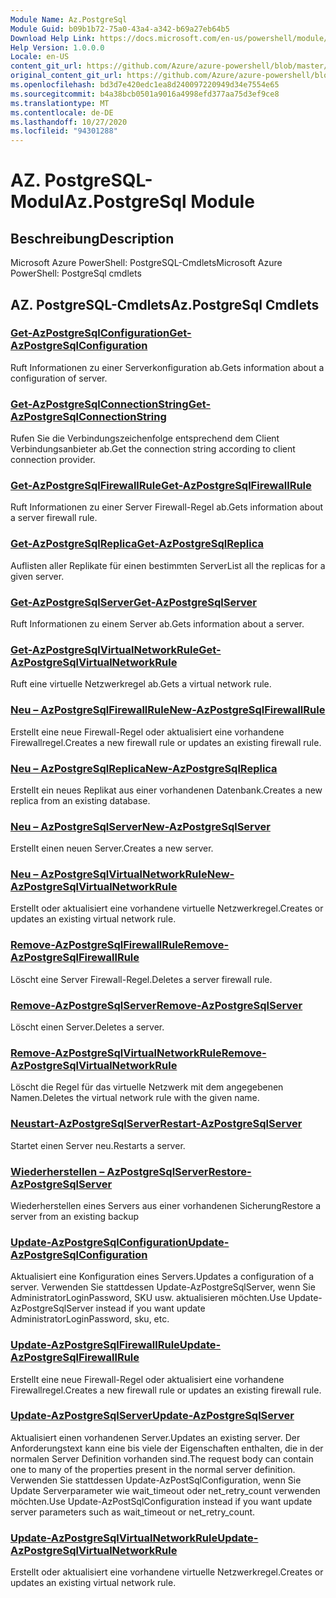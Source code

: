 ```yaml
---
Module Name: Az.PostgreSql
Module Guid: b09b1b72-75a0-43a4-a342-b69a27eb64b5
Download Help Link: https://docs.microsoft.com/en-us/powershell/module/az.postgresql
Help Version: 1.0.0.0
Locale: en-US
content_git_url: https://github.com/Azure/azure-powershell/blob/master/src/PostgreSql/help/Az.PostgreSql.md
original_content_git_url: https://github.com/Azure/azure-powershell/blob/master/src/PostgreSql/help/Az.PostgreSql.md
ms.openlocfilehash: bd3d7e420edc1ea8d240097220949d34e7554e65
ms.sourcegitcommit: b4a38bcb0501a9016a4998efd377aa75d3ef9ce8
ms.translationtype: MT
ms.contentlocale: de-DE
ms.lasthandoff: 10/27/2020
ms.locfileid: "94301288"
---
```

# <span data-ttu-id="07ec0-101">AZ. PostgreSQL-Modul</span><span class="sxs-lookup"><span data-stu-id="07ec0-101">Az.PostgreSql Module</span></span>
## <span data-ttu-id="07ec0-102">Beschreibung</span><span class="sxs-lookup"><span data-stu-id="07ec0-102">Description</span></span>
<span data-ttu-id="07ec0-103">Microsoft Azure PowerShell: PostgreSQL-Cmdlets</span><span class="sxs-lookup"><span data-stu-id="07ec0-103">Microsoft Azure PowerShell: PostgreSql cmdlets</span></span>

## <span data-ttu-id="07ec0-104">AZ. PostgreSQL-Cmdlets</span><span class="sxs-lookup"><span data-stu-id="07ec0-104">Az.PostgreSql Cmdlets</span></span>
### [<span data-ttu-id="07ec0-105">Get-AzPostgreSqlConfiguration</span><span class="sxs-lookup"><span data-stu-id="07ec0-105">Get-AzPostgreSqlConfiguration</span></span>](Get-AzPostgreSqlConfiguration.md)
<span data-ttu-id="07ec0-106">Ruft Informationen zu einer Serverkonfiguration ab.</span><span class="sxs-lookup"><span data-stu-id="07ec0-106">Gets information about a configuration of server.</span></span>

### [<span data-ttu-id="07ec0-107">Get-AzPostgreSqlConnectionString</span><span class="sxs-lookup"><span data-stu-id="07ec0-107">Get-AzPostgreSqlConnectionString</span></span>](Get-AzPostgreSqlConnectionString.md)
<span data-ttu-id="07ec0-108">Rufen Sie die Verbindungszeichenfolge entsprechend dem Client Verbindungsanbieter ab.</span><span class="sxs-lookup"><span data-stu-id="07ec0-108">Get the connection string according to client connection provider.</span></span>

### [<span data-ttu-id="07ec0-109">Get-AzPostgreSqlFirewallRule</span><span class="sxs-lookup"><span data-stu-id="07ec0-109">Get-AzPostgreSqlFirewallRule</span></span>](Get-AzPostgreSqlFirewallRule.md)
<span data-ttu-id="07ec0-110">Ruft Informationen zu einer Server Firewall-Regel ab.</span><span class="sxs-lookup"><span data-stu-id="07ec0-110">Gets information about a server firewall rule.</span></span>

### [<span data-ttu-id="07ec0-111">Get-AzPostgreSqlReplica</span><span class="sxs-lookup"><span data-stu-id="07ec0-111">Get-AzPostgreSqlReplica</span></span>](Get-AzPostgreSqlReplica.md)
<span data-ttu-id="07ec0-112">Auflisten aller Replikate für einen bestimmten Server</span><span class="sxs-lookup"><span data-stu-id="07ec0-112">List all the replicas for a given server.</span></span>

### [<span data-ttu-id="07ec0-113">Get-AzPostgreSqlServer</span><span class="sxs-lookup"><span data-stu-id="07ec0-113">Get-AzPostgreSqlServer</span></span>](Get-AzPostgreSqlServer.md)
<span data-ttu-id="07ec0-114">Ruft Informationen zu einem Server ab.</span><span class="sxs-lookup"><span data-stu-id="07ec0-114">Gets information about a server.</span></span>

### [<span data-ttu-id="07ec0-115">Get-AzPostgreSqlVirtualNetworkRule</span><span class="sxs-lookup"><span data-stu-id="07ec0-115">Get-AzPostgreSqlVirtualNetworkRule</span></span>](Get-AzPostgreSqlVirtualNetworkRule.md)
<span data-ttu-id="07ec0-116">Ruft eine virtuelle Netzwerkregel ab.</span><span class="sxs-lookup"><span data-stu-id="07ec0-116">Gets a virtual network rule.</span></span>

### [<span data-ttu-id="07ec0-117">Neu – AzPostgreSqlFirewallRule</span><span class="sxs-lookup"><span data-stu-id="07ec0-117">New-AzPostgreSqlFirewallRule</span></span>](New-AzPostgreSqlFirewallRule.md)
<span data-ttu-id="07ec0-118">Erstellt eine neue Firewall-Regel oder aktualisiert eine vorhandene Firewallregel.</span><span class="sxs-lookup"><span data-stu-id="07ec0-118">Creates a new firewall rule or updates an existing firewall rule.</span></span>

### [<span data-ttu-id="07ec0-119">Neu – AzPostgreSqlReplica</span><span class="sxs-lookup"><span data-stu-id="07ec0-119">New-AzPostgreSqlReplica</span></span>](New-AzPostgreSqlReplica.md)
<span data-ttu-id="07ec0-120">Erstellt ein neues Replikat aus einer vorhandenen Datenbank.</span><span class="sxs-lookup"><span data-stu-id="07ec0-120">Creates a new replica from an existing database.</span></span>

### [<span data-ttu-id="07ec0-121">Neu – AzPostgreSqlServer</span><span class="sxs-lookup"><span data-stu-id="07ec0-121">New-AzPostgreSqlServer</span></span>](New-AzPostgreSqlServer.md)
<span data-ttu-id="07ec0-122">Erstellt einen neuen Server.</span><span class="sxs-lookup"><span data-stu-id="07ec0-122">Creates a new server.</span></span>

### [<span data-ttu-id="07ec0-123">Neu – AzPostgreSqlVirtualNetworkRule</span><span class="sxs-lookup"><span data-stu-id="07ec0-123">New-AzPostgreSqlVirtualNetworkRule</span></span>](New-AzPostgreSqlVirtualNetworkRule.md)
<span data-ttu-id="07ec0-124">Erstellt oder aktualisiert eine vorhandene virtuelle Netzwerkregel.</span><span class="sxs-lookup"><span data-stu-id="07ec0-124">Creates or updates an existing virtual network rule.</span></span>

### [<span data-ttu-id="07ec0-125">Remove-AzPostgreSqlFirewallRule</span><span class="sxs-lookup"><span data-stu-id="07ec0-125">Remove-AzPostgreSqlFirewallRule</span></span>](Remove-AzPostgreSqlFirewallRule.md)
<span data-ttu-id="07ec0-126">Löscht eine Server Firewall-Regel.</span><span class="sxs-lookup"><span data-stu-id="07ec0-126">Deletes a server firewall rule.</span></span>

### [<span data-ttu-id="07ec0-127">Remove-AzPostgreSqlServer</span><span class="sxs-lookup"><span data-stu-id="07ec0-127">Remove-AzPostgreSqlServer</span></span>](Remove-AzPostgreSqlServer.md)
<span data-ttu-id="07ec0-128">Löscht einen Server.</span><span class="sxs-lookup"><span data-stu-id="07ec0-128">Deletes a server.</span></span>

### [<span data-ttu-id="07ec0-129">Remove-AzPostgreSqlVirtualNetworkRule</span><span class="sxs-lookup"><span data-stu-id="07ec0-129">Remove-AzPostgreSqlVirtualNetworkRule</span></span>](Remove-AzPostgreSqlVirtualNetworkRule.md)
<span data-ttu-id="07ec0-130">Löscht die Regel für das virtuelle Netzwerk mit dem angegebenen Namen.</span><span class="sxs-lookup"><span data-stu-id="07ec0-130">Deletes the virtual network rule with the given name.</span></span>

### [<span data-ttu-id="07ec0-131">Neustart-AzPostgreSqlServer</span><span class="sxs-lookup"><span data-stu-id="07ec0-131">Restart-AzPostgreSqlServer</span></span>](Restart-AzPostgreSqlServer.md)
<span data-ttu-id="07ec0-132">Startet einen Server neu.</span><span class="sxs-lookup"><span data-stu-id="07ec0-132">Restarts a server.</span></span>

### [<span data-ttu-id="07ec0-133">Wiederherstellen – AzPostgreSqlServer</span><span class="sxs-lookup"><span data-stu-id="07ec0-133">Restore-AzPostgreSqlServer</span></span>](Restore-AzPostgreSqlServer.md)
<span data-ttu-id="07ec0-134">Wiederherstellen eines Servers aus einer vorhandenen Sicherung</span><span class="sxs-lookup"><span data-stu-id="07ec0-134">Restore a server from an existing backup</span></span>

### [<span data-ttu-id="07ec0-135">Update-AzPostgreSqlConfiguration</span><span class="sxs-lookup"><span data-stu-id="07ec0-135">Update-AzPostgreSqlConfiguration</span></span>](Update-AzPostgreSqlConfiguration.md)
<span data-ttu-id="07ec0-136">Aktualisiert eine Konfiguration eines Servers.</span><span class="sxs-lookup"><span data-stu-id="07ec0-136">Updates a configuration of a server.</span></span>
<span data-ttu-id="07ec0-137">Verwenden Sie stattdessen Update-AzPostgreSqlServer, wenn Sie AdministratorLoginPassword, SKU usw. aktualisieren möchten.</span><span class="sxs-lookup"><span data-stu-id="07ec0-137">Use Update-AzPostgreSqlServer instead if you want update AdministratorLoginPassword, sku, etc.</span></span>

### [<span data-ttu-id="07ec0-138">Update-AzPostgreSqlFirewallRule</span><span class="sxs-lookup"><span data-stu-id="07ec0-138">Update-AzPostgreSqlFirewallRule</span></span>](Update-AzPostgreSqlFirewallRule.md)
<span data-ttu-id="07ec0-139">Erstellt eine neue Firewall-Regel oder aktualisiert eine vorhandene Firewallregel.</span><span class="sxs-lookup"><span data-stu-id="07ec0-139">Creates a new firewall rule or updates an existing firewall rule.</span></span>

### [<span data-ttu-id="07ec0-140">Update-AzPostgreSqlServer</span><span class="sxs-lookup"><span data-stu-id="07ec0-140">Update-AzPostgreSqlServer</span></span>](Update-AzPostgreSqlServer.md)
<span data-ttu-id="07ec0-141">Aktualisiert einen vorhandenen Server.</span><span class="sxs-lookup"><span data-stu-id="07ec0-141">Updates an existing server.</span></span>
<span data-ttu-id="07ec0-142">Der Anforderungstext kann eine bis viele der Eigenschaften enthalten, die in der normalen Server Definition vorhanden sind.</span><span class="sxs-lookup"><span data-stu-id="07ec0-142">The request body can contain one to many of the properties present in the normal server definition.</span></span>
<span data-ttu-id="07ec0-143">Verwenden Sie stattdessen Update-AzPostSqlConfiguration, wenn Sie Update Serverparameter wie wait_timeout oder net_retry_count verwenden möchten.</span><span class="sxs-lookup"><span data-stu-id="07ec0-143">Use Update-AzPostSqlConfiguration instead if you want update server parameters such as wait_timeout or net_retry_count.</span></span>

### [<span data-ttu-id="07ec0-144">Update-AzPostgreSqlVirtualNetworkRule</span><span class="sxs-lookup"><span data-stu-id="07ec0-144">Update-AzPostgreSqlVirtualNetworkRule</span></span>](Update-AzPostgreSqlVirtualNetworkRule.md)
<span data-ttu-id="07ec0-145">Erstellt oder aktualisiert eine vorhandene virtuelle Netzwerkregel.</span><span class="sxs-lookup"><span data-stu-id="07ec0-145">Creates or updates an existing virtual network rule.</span></span>

